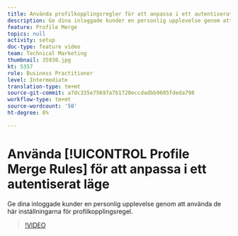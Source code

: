 ```yaml
---
title: Använda profilkopplingsregler för att anpassa i ett autentiserat läge
description: Ge dina inloggade kunder en personlig upplevelse genom att använda de här inställningarna för profilkopplingsregel.
feature: Profile Merge
topics: null
activity: setup
doc-type: feature video
team: Technical Marketing
thumbnail: 35938.jpg
kt: 5357
role: Business Practitioner
level: Intermediate
translation-type: tm+mt
source-git-commit: a7dc335e75697a7b1720eccdadbb9605fdeda798
workflow-type: tm+mt
source-wordcount: '50'
ht-degree: 0%

---
```



# Använda [!UICONTROL Profile Merge Rules] för att anpassa i ett autentiserat läge

Ge dina inloggade kunder en personlig upplevelse genom att använda de här inställningarna för profilkopplingsregel.

>[!VIDEO](https://video.tv.adobe.com/v/35938/?quality=12&learn=on)
